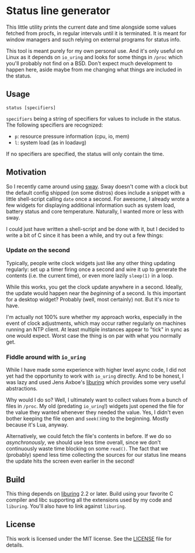 # Status line generator

This little utility prints the current date and time alongside some values
fetched from procfs, in regular intervals until it is terminated. It is meant
for window managers and such relying on external programs for status info.

This tool is meant purely for my own personal use. And it's only useful on
Linux as it depends on `io_uring` and looks for some things in `/proc` which
you'll probably not find on a BSD. Don't expect much development to happen
here, aside maybe from me changing what things are included in the status.


## Usage

    status [specifiers]

`specifiers` being a string of specifiers for values to include in the status.
The following specifiers are recognized:

 * `p`: resource pressure information (cpu, io, mem)
 * `l`: system load (as in loadavg)

If no specifiers are specified, the status will only contain the time.


## Motivation

So I recently came around using [sway](https://swaywm.org/). Sway doesn't come
with a clock but the default config shipped (on some distros) does include a
snippet with a little shell-script calling `date` once a second. For awesome, I
already wrote a few widgets for displaying additional information such as system
load, battery status and core temperature. Naturally, I wanted more or less with
sway.

I could just have written a shell-script and be done with it, but I decided to
write a bit of C since it has been a while, and try out a few things:

### Update *on* the second

Typically, people write clock widgets just like any other thing updating
regularly: set up a timer firing once a second and wire it up to generate the
contents (i.e. the current time), or even more lazily `sleep(1)` in a loop.

While this works, you get the clock update anywhere in a second. Ideally, the
update would happen near the *beginning* of a second. Is this important for a
desktop widget? Probably (well, most certainly) not. But it's *nice* to have.

I'm actually not 100% sure whether my approach works, especially in the event
of clock adjustments, which may occur rather regularly on machines running an
NTP client. At least multiple instances appear to "tick" in sync as one would
expect. Worst case the thing is on par with what you normally get.

### Fiddle around with `io_uring`

While I have made some experience with higher level async code, I did not yet
had the opportunity to work with `io_uring` directly. And to be honest, I was
lazy and used Jens Axboe's [liburing](https://github.com/axboe/liburing) which
provides some very useful abstractions.

Why would I do so? Well, I ultimately want to collect values from a bunch of
files in `/proc`. My old (predating `io_uring`!) widgets just opened the file
for the value they wanted whenever they needed the value. Yes, I didn't even
bother keeping the file open and `seek()`ing to the beginning. Mostly because
it's Lua, anyway.

Alternatively, we could fetch the file's contents in before. If we do so
*asynchronously*, we should use less time overall, since we don't continuously
waste time blocking on some `read()`. The fact that we (probably) spend less
time collecting the sources for our status line means the update hits the screen
even earlier in the second!


## Build

This thing depends on [liburing](https://github.com/axboe/liburing) 2.2 or
later. Build using your favorite C compiler and libc supporting all the
extensions used by my code and `liburing`. You'll also have to link against
`liburing`.


## License

This work is licensed under the MIT license. See the [LICENSE](./LICENSE) file
for details.


